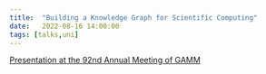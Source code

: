 ```yaml
---
title:  "Building a Knowledge Graph for Scientific Computing"
date:   2022-08-16 14:00:00
tags: [talks,uni]
---
```


[Presentation at the 92nd Annual Meeting of GAMM](https://rene.fritze.me/22-gamm/)
